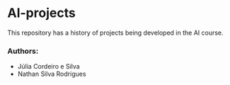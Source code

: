 # AI-projects
This repository has a history of projects being developed in the AI course.

### Authors:
- Júlia Cordeiro e Silva
- Nathan Silva Rodrigues
